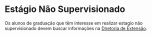 # Estágio Não Supervisionado

Os alunos de graduação que têm interesse em realizar estagio não supervisionado devem buscar informações na [Diretoria de Extensão](http://www.cefet-rj.br/index.php/estagio-emprego-aluno/graduacao).
